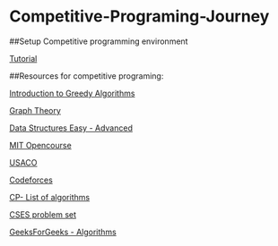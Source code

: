 # Competitive-Programing-Journey

##Setup Competitive programming environment

[Tutorial](https://www.geeksforgeeks.org/setting-up-sublime-text-for-cpp-competitive-programming-environment/)

##Resources for competitive programing:

[Introduction to Greedy Algorithms](https://www.youtube.com/watch?v=HzeK7g8cD0Y)

[Graph Theory](https://www.youtube.com/watch?v=09_LlHjoEiY)

[Data Structures Easy - Advanced](https://www.youtube.com/watch?v=RBSGKlAvoiM)

[MIT Opencourse](https://www.youtube.com/watch?v=HtSuA80QTyo&list=PLUl4u3cNGP61Oq3tWYp6V_F-5jb5L2iHb)

[USACO](https://usaco.guide/dashboard/)

[Codeforces](https://codeforces.com/problemset?order=BY_SOLVED_DESC)

[CP- List of algorithms](https://cp-algorithms.com/)

[CSES problem set](https://cses.fi/)

[GeeksForGeeks - Algorithms](https://www.geeksforgeeks.org/fundamentals-of-algorithms/)

